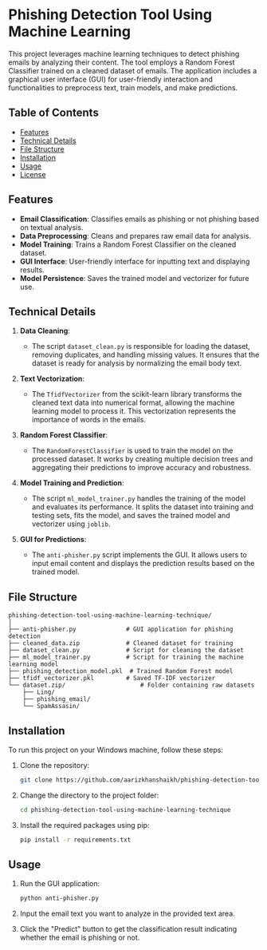 
# Phishing Detection Tool Using Machine Learning

This project leverages machine learning techniques to detect phishing emails by analyzing their content. The tool employs a Random Forest Classifier trained on a cleaned dataset of emails. The application includes a graphical user interface (GUI) for user-friendly interaction and functionalities to preprocess text, train models, and make predictions.

## Table of Contents

- [Features](#features)
- [Technical Details](#technical-details)
- [File Structure](#file-structure)
- [Installation](#installation)
- [Usage](#usage)
- [License](#license)

## Features

- **Email Classification**: Classifies emails as phishing or not phishing based on textual analysis.
- **Data Preprocessing**: Cleans and prepares raw email data for analysis.
- **Model Training**: Trains a Random Forest Classifier on the cleaned dataset.
- **GUI Interface**: User-friendly interface for inputting text and displaying results.
- **Model Persistence**: Saves the trained model and vectorizer for future use.

## Technical Details

1. **Data Cleaning**: 
   - The script `dataset_clean.py` is responsible for loading the dataset, removing duplicates, and handling missing values. It ensures that the dataset is ready for analysis by normalizing the email body text.
   
2. **Text Vectorization**: 
   - The `TfidfVectorizer` from the scikit-learn library transforms the cleaned text data into numerical format, allowing the machine learning model to process it. This vectorization represents the importance of words in the emails.

3. **Random Forest Classifier**: 
   - The `RandomForestClassifier` is used to train the model on the processed dataset. It works by creating multiple decision trees and aggregating their predictions to improve accuracy and robustness.

4. **Model Training and Prediction**: 
   - The script `ml_model_trainer.py` handles the training of the model and evaluates its performance. It splits the dataset into training and testing sets, fits the model, and saves the trained model and vectorizer using `joblib`.

5. **GUI for Predictions**: 
   - The `anti-phisher.py` script implements the GUI. It allows users to input email content and displays the prediction results based on the trained model.

## File Structure

```
phishing-detection-tool-using-machine-learning-technique/
│
├── anti-phisher.py              # GUI application for phishing detection
├── cleaned_data.zip             # Cleaned dataset for training
├── dataset_clean.py             # Script for cleaning the dataset
├── ml_model_trainer.py          # Script for training the machine learning model
├── phishing_detection_model.pkl  # Trained Random Forest model
├── tfidf_vectorizer.pkl         # Saved TF-IDF vectorizer
└── dataset.zip/                     # Folder containing raw datasets
    ├── Ling/
    ├── phishing_email/
    └── SpamAssasin/
```

## Installation

To run this project on your Windows machine, follow these steps:

1. Clone the repository:
   ```bash
   git clone https://github.com/aarizkhanshaikh/phishing-detection-tool-using-machine-learning-technique.git
   ```
   
2. Change the directory to the project folder:
   ```bash
   cd phishing-detection-tool-using-machine-learning-technique
   ```

3. Install the required packages using pip:
   ```bash
   pip install -r requirements.txt
   ```

## Usage

1. Run the GUI application:
   ```bash
   python anti-phisher.py
   ```

2. Input the email text you want to analyze in the provided text area.

3. Click the "Predict" button to get the classification result indicating whether the email is phishing or not.
